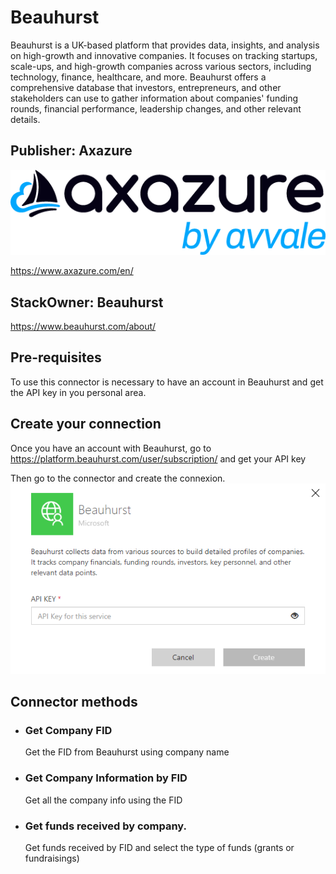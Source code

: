 # Beauhurst
Beauhurst is a UK-based platform that provides data, insights, and analysis on high-growth and innovative companies. It focuses on tracking startups, scale-ups, and high-growth companies across various sectors, including technology, finance, healthcare, and more. Beauhurst offers a comprehensive database that investors, entrepreneurs, and other stakeholders can use to gather information about companies' funding rounds, financial performance, leadership changes, and other relevant details.

## Publisher: Axazure
![Icon](./img/AxazureLogo.png)

https://www.axazure.com/en/

## StackOwner: Beauhurst
https://www.beauhurst.com/about/

## Pre-requisites
To use this connector is necessary to have an account in Beauhurst and get the API key in you personal area.

## Create your connection

Once you have an account with Beauhurst, go to https://platform.beauhurst.com/user/subscription/ and get your API key 

Then go to the connector and create the connexion.
![Icon](./img/Connect.png)

## Connector methods

- ### <strong> Get Company FID </strong>
    Get the FID from Beauhurst using company name
- ### <strong> Get Company Information by FID </strong>
    Get all the company info using the FID
- ### <strong> Get funds received by company.</strong>
    Get funds received by FID and select the type of funds (grants or fundraisings)

